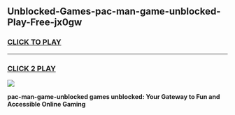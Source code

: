 
## Unblocked-Games-pac-man-game-unblocked-Play-Free-jx0gw
<h3>
<a href="https://premium76.site?title=pac-man-game-unblocked&ref=10A">CLICK TO PLAY</a></h3>
<hr>

<h3>
<a href="https://premium76.site?title=pac-man-game-unblocked&ref=10A">CLICK 2 PLAY</a>
  
</h3>

<a href="https://premium76.site?title=pac-man-game-unblocked&ref=10A"><img src="https://clearcache.store/games.png"></a>


**pac-man-game-unblocked games unblocked: Your Gateway to Fun and Accessible Online Gaming**
